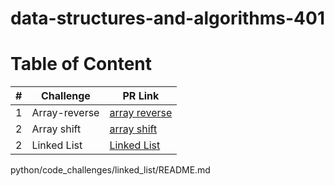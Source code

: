
# data-structures-and-algorithms-401

# Table of Content

|#|Challenge|PR Link|
|----|-----|-------|
|1|Array-reverse|[array reverse](python/code_challenges/array-reverse/README.md)|
|2|Array shift|[array shift](python/code_challenges/array-insert-shift.py/README.md)|
|2|Linked List|[Linked List](python/code_challenges/linked_list/README.md)|

python/code_challenges/linked_list/README.md

